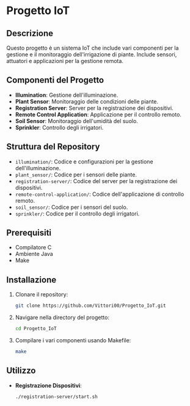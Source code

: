 # Progetto IoT

## Descrizione
Questo progetto è un sistema IoT che include vari componenti per la gestione e il monitoraggio dell'irrigazione di piante. Include sensori, attuatori e applicazioni per la gestione remota.

## Componenti del Progetto
- **Illumination**: Gestione dell'illuminazione.
- **Plant Sensor**: Monitoraggio delle condizioni delle piante.
- **Registration Server**: Server per la registrazione dei dispositivi.
- **Remote Control Application**: Applicazione per il controllo remoto.
- **Soil Sensor**: Monitoraggio dell'umidità del suolo.
- **Sprinkler**: Controllo degli irrigatori.

## Struttura del Repository
- `illumination/`: Codice e configurazioni per la gestione dell'illuminazione.
- `plant_sensor/`: Codice per i sensori delle piante.
- `registration-server/`: Codice del server per la registrazione dei dispositivi.
- `remote-control-application/`: Codice dell'applicazione di controllo remoto.
- `soil_sensor/`: Codice per i sensori del suolo.
- `sprinkler/`: Codice per il controllo degli irrigatori.

## Prerequisiti
- Compilatore C
- Ambiente Java
- Make

## Installazione
1. Clonare il repository:
    ```bash
    git clone https://github.com/Vittori00/Progetto_IoT.git
    ```
2. Navigare nella directory del progetto:
    ```bash
    cd Progetto_IoT
    ```
3. Compilare i vari componenti usando Makefile:
    ```bash
    make
    ```

## Utilizzo
- **Registrazione Dispositivi**:
  ```bash
  ./registration-server/start.sh
